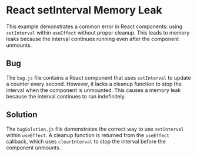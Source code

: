 # React setInterval Memory Leak
This example demonstrates a common error in React components: using `setInterval` within `useEffect` without proper cleanup. This leads to memory leaks because the interval continues running even after the component unmounts.

## Bug
The `bug.js` file contains a React component that uses `setInterval` to update a counter every second. However, it lacks a cleanup function to stop the interval when the component is unmounted. This causes a memory leak because the interval continues to run indefinitely. 

## Solution
The `bugSolution.js` file demonstrates the correct way to use `setInterval` within `useEffect`.  A cleanup function is returned from the `useEffect` callback, which uses `clearInterval` to stop the interval before the component unmounts.